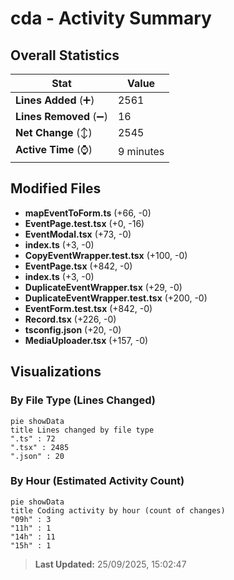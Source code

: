 # cda - Activity Summary 

## Overall Statistics

| Stat                   | Value                                                             |
| ---------------------- | ----------------------------------------------------------------- |
| **Lines Added** (➕)   | 2561                                          |
| **Lines Removed** (➖) | 16                                        |
| **Net Change** (↕)    | 2545                |
| **Active Time** (⌚)   | 9 minutes |


## Modified Files
- **mapEventToForm.ts** (+66, -0)
- **EventPage.test.tsx** (+0, -16)
- **EventModal.tsx** (+73, -0)
- **index.ts** (+3, -0)
- **CopyEventWrapper.test.tsx** (+100, -0)
- **EventPage.tsx** (+842, -0)
- **index.ts** (+3, -0)
- **DuplicateEventWrapper.tsx** (+29, -0)
- **DuplicateEventWrapper.test.tsx** (+200, -0)
- **EventForm.test.tsx** (+842, -0)
- **Record.tsx** (+226, -0)
- **tsconfig.json** (+20, -0)
- **MediaUploader.tsx** (+157, -0)

## Visualizations

### By File Type (Lines Changed)

```mermaid
pie showData
title Lines changed by file type
".ts" : 72
".tsx" : 2485
".json" : 20
```

### By Hour (Estimated Activity Count)

```mermaid
pie showData
title Coding activity by hour (count of changes)
"09h" : 3
"11h" : 1
"14h" : 11
"15h" : 1
```


> **Last Updated:** 25/09/2025, 15:02:47